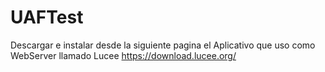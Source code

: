 # UAFTest
Descargar e instalar desde la siguiente pagina el Aplicativo que uso como WebServer llamado Lucee
https://download.lucee.org/
